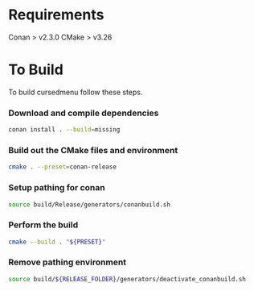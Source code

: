 # Requirements

Conan > v2.3.0
CMake > v3.26

# To Build

To build cursedmenu follow these steps. 

### Download and compile dependencies

```bash
conan install . --build=missing
```

### Build out the CMake files and environment

```bash
cmake . --preset=conan-release
```

### Setup pathing for conan 

```bash
source build/Release/generators/conanbuild.sh
```

### Perform the build

```bash
cmake --build . "${PRESET}"
```

### Remove pathing environment

```bash
source build/${RELEASE_FOLDER}/generators/deactivate_conanbuild.sh
```
